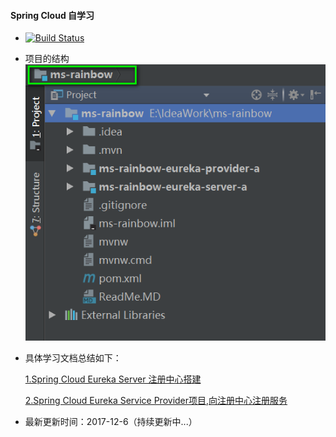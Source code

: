 #### Spring Cloud 自学习
* [![Build Status](https://www.travis-ci.org/YuJhon/microservice-rainbow.svg?branch=master)](https://www.travis-ci.org/YuJhon/microservice-rainbow)

* 项目的结构
    ![ms-rainbow-project-struct](./photos/ms-rainbow-project-struct.png)

* 具体学习文档总结如下：
    
    [1.Spring Cloud Eureka Server 注册中心搭建](./ms-rainbow-eureka-server-a/doc/1.Spring%20Cloud%20Eureka%20Server%20搭建.md)
    
    [2.Spring Cloud Eureka Service Provider项目,向注册中心注册服务](./ms-rainbow-eureka-provider-a/doc/1.Spring%20Cloud%20Eureka%20Service%20Provider项目.md)


* 最新更新时间：2017-12-6（持续更新中...）
 